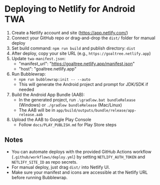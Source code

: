 # Deploying to Netlify for Android TWA

1. Create a Netlify account and site (https://app.netlify.com/)
2. Connect your GitHub repo or drag-and-drop the `dist/` folder for manual deploy
3. Set build command: `npm run build` and publish directory: `dist`
4. After deploy, copy your site URL (e.g., `https://goaltree.netlify.app`)
5. Update `twa-manifest.json`:
   - "manifest_url": "https://goaltree.netlify.app/manifest.json"
   - "host": "goaltree.netlify.app"
6. Run Bubblewrap:
   - `npm run bubblewrap:init -- --auto`
   - This will generate the Android project and prompt for JDK/SDK if needed
7. Build the Android App Bundle (AAB):
   - In the generated project, run `.\gradlew.bat bundleRelease` (Windows) or `./gradlew bundleRelease` (Mac/Linux)
   - The AAB will be in `app/build/outputs/bundle/release/app-release.aab`
8. Upload the AAB to Google Play Console
   - Follow `docs/PLAY_PUBLISH.md` for Play Store steps

## Notes
- You can automate deploys with the provided GitHub Actions workflow (`.github/workflows/deploy.yml`) by setting `NETLIFY_AUTH_TOKEN` and `NETLIFY_SITE_ID` as repo secrets.
- For manual deploy, just drag `dist/` into Netlify UI.
- Make sure your manifest and icons are accessible at the Netlify URL before running Bubblewrap.
